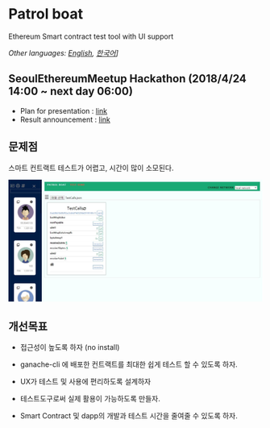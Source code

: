 # Patrol boat
Ethereum Smart contract test tool with UI support

*Other languages: [English](README.md), [한국어](README.ko.md)]*

## SeoulEthereumMeetup Hackathon (2018/4/24 14:00 ~ next day 06:00)
- Plan for presentation : 
[link](https://docs.google.com/presentation/d/1w-jPVe7lhoqhAhg9ll8uCGPwQR5UBhfOHTf5KheTMbI/edit?usp=sharing)
- Result announcement :
[link](https://docs.google.com/presentation/d/1RUSk7vmv6_51ADHiQG2vxPdCh-pVrXnARmgalBTGA2c/edit?usp=sharing)


## 문제점
스마트 컨트랙트 테스트가 어렵고, 시간이 많이 소모된다.

![Alt text](https://github.com/harborPlatform/patrolboat/blob/master/screenshot_201805016.JPG "screenshot 201805016")

## 개선목표

* 접근성이 높도록 하자 (no install)

* ganache-cli 에 배포한 컨트랙트를 최대한 쉽게 테스트 할 수 있도록 하자.

* UX가 테스트 및 사용에 편리하도록 설계하자

* 테스트도구로써 실제 활용이 가능하도록 만들자.

* Smart Contract 및 dapp의 개발과 테스트 시간을 줄여줄 수 있도록 하자.


